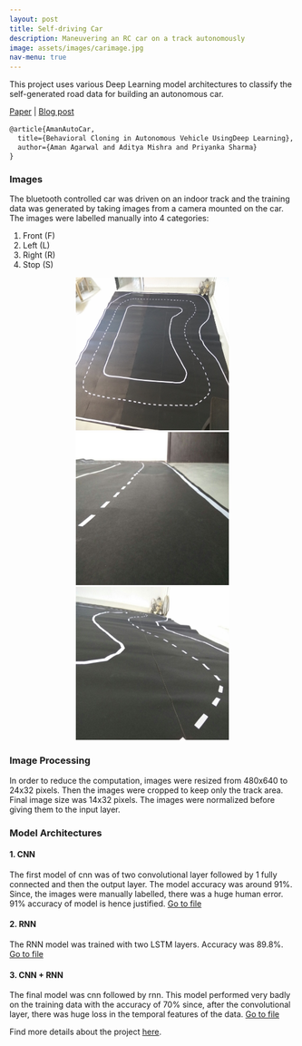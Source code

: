 ```yaml
---
layout: post
title: Self-driving Car
description: Maneuvering an RC car on a track autonomously
image: assets/images/carimage.jpg
nav-menu: true
---
```


This project uses various Deep Learning model architectures to classify the self-generated road data for building an autonomous car.

[Paper](https://amanagarwal.io/files/autoCar.pdf) | [Blog post](https://medium.com/@amanag.11/driving-sans-driver-e7293b49d84f)

```
@article{AmanAutoCar,
  title={Behavioral Cloning in Autonomous Vehicle UsingDeep Learning},
  author={Aman Agarwal and Aditya Mishra and Priyanka Sharma}
}
```

### Images
The bluetooth controlled car was driven on an indoor track and the training data was generated by taking images from a camera mounted on the car. The images were labelled manually into 4 categories:
1. Front (F)
2. Left  (L)
3. Right (R)
4. Stop  (S)

<div style="text-align:center">
  <img class="image" src="assets/images/trackimage1.jpg" width="270px" height="270px"/> <img class="image" src="assets/images/trackimage2.jpg" width="270px" height="270px"/> <img class="image" src="assets/images/trackimage3.jpg" width="270px" height="270px"/>
</div>

### Image Processing
In order to reduce the computation, images were resized from 480x640 to 24x32 pixels.
Then the images were cropped to keep only the track area. Final image size was 14x32 pixels.
The images were normalized before giving them to the input layer.

### Model Architectures
#### 1. CNN
The first model of cnn was of two convolutional layer followed by 1 fully connected and then the output layer.
The model accuracy was around 91%.
Since, the images were manually labelled, there was a huge human error. 91% accuracy of model is hence justified.
[Go to file](https://github.com/amanbasu/Autonomous-Car-Prototype/blob/master/tf_model_cnn.py)
#### 2. RNN
The RNN model was trained with two LSTM layers. Accuracy was 89.8%.
[Go to file](https://github.com/amanbasu/Autonomous-Car-Prototype/blob/master/tf_model_rnn.py)
#### 3. CNN + RNN
The final model was cnn followed by rnn. This model performed very badly on the training data with the accuracy of 70% since, after the convolutional layer, there was huge loss in the temporal features of the data.
[Go to file](https://github.com/amanbasu/Autonomous-Car-Prototype/blob/master/tf_model_cnn_rnn.py)

Find more details about the project [here](https://github.com/amanbasu/Autonomous-Car-Prototype/blob/master/Review.ipynb).
